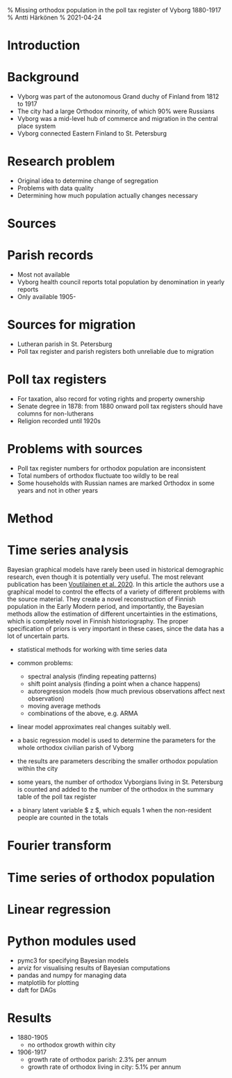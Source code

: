 % Missing orthodox population in the poll tax register of Vyborg 1880-1917
% Antti Härkönen
% 2021-04-24

# Introduction

# Background

- Vyborg was part of the autonomous Grand duchy of Finland from 1812 to 1917
- The city had a large Orthodox minority, of which 90% were Russians
- Vyborg was a mid-level hub of commerce and migration in the central place system
- Vyborg connected Eastern Finland to St. Petersburg

# Research problem

- Original idea to determine change of segregation
- Problems with data quality
- Determining how much population actually changes necessary

# Sources

# Parish records

- Most not available
- Vyborg health council reports total population by denomination in yearly reports
- Only available 1905-

# Sources for migration

- Lutheran parish in St. Petersburg
- Poll tax register and parish registers both unreliable due to migration

# Poll tax registers

- For taxation, also record for voting rights and property ownership
- Senate degree in 1878: from 1880 onward poll tax registers should have columns for non-lutherans
- Religion recorded until 1920s

# Problems with sources

- Poll tax register numbers for orthodox population are inconsistent
- Total numbers of orthodox fluctuate too wildly to be real
- Some households with Russian names are marked Orthodox in some years and not in other years

# Method

# Time series analysis

Bayesian graphical models have rarely been used in historical demographic research, even though it is potentially very useful.
The most relevant publication has been [Voutilainen et al. 2020](http://urn.fi/URN:NBN:fi:jyu-202006174250). In this article
the authors use a graphical model to control the effects of a variety of different problems with the source material.
They create a novel reconstruction of Finnish population in the Early Modern period, and importantly, the Bayesian methods
allow the estimation of different uncertainties in the estimations, which is completely novel in Finnish historiography.
The proper specification of priors is very important in these cases, since the data has a lot of uncertain parts.

- statistical methods for working with time series data
- common problems:
    * spectral analysis (finding repeating patterns)
    * shift point analysis (finding a point when a chance happens)
    * autoregression models (how much previous observations affect next observation)
    * moving average methods
    * combinations of the above, e.g. ARMA

- linear model approximates real changes suitably well.

- a basic regression model is used to determine the parameters for the whole orthodox civilian parish of Vyborg
- the results are parameters describing the smaller orthodox population within the city
- some years, the number of orthodox Vyborgians living in St. Petersburg is counted and added to the number of the orthodox
in the summary table of  the poll tax register
- a binary latent variable $ z $, which equals 1 when the non-resident people are counted in the totals

# Fourier transform

# Time series of orthodox population

# Linear regression

# Python modules used

- pymc3 for specifying Bayesian models
- arviz for visualising results of Bayesian computations
- pandas and numpy for managing data
- matplotlib for plotting
- daft for DAGs

# Results
- 1880-1905
    * no orthodox growth within city
- 1906-1917
    * growth rate of orthodox parish: 2.3% per annum
    * growth rate of orthodox living in city: 5.1% per annum
